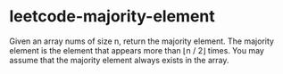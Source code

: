 # leetcode-majority-element
Given an array nums of size n, return the majority element.  The majority element is the element that appears more than ⌊n / 2⌋ times. You may assume that the majority element always exists in the array.
